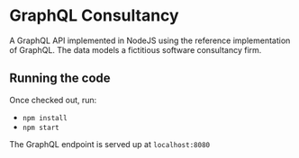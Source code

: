 # GraphQL Consultancy

A GraphQL API implemented in NodeJS using the reference implementation of GraphQL. The data models a fictitious software consultancy firm.

## Running the code
Once checked out, run:

* `npm install`
* `npm start`

The GraphQL endpoint is served up at `localhost:8080`
